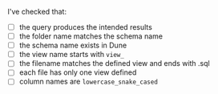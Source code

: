 I've checked that:

* [ ] the query produces the intended results
* [ ] the folder name matches the schema name
* [ ] the schema name exists in Dune
* [ ] the view name starts with `view_`
* [ ] the filename matches the defined view and ends with .sql
* [ ] each file has only one view defined  
* [ ] column names are `lowercase_snake_cased`
